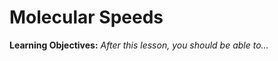 <div style="float:right;margin:auto"><ebook-button title="Kinetic Molecular Theory" link="https://genchem.science.psu.edu/12-1-kinetic-molecular-theory"></ebook-button></div>

# Molecular Speeds

**Learning Objectives:** _After this lesson, you should be able to…_




